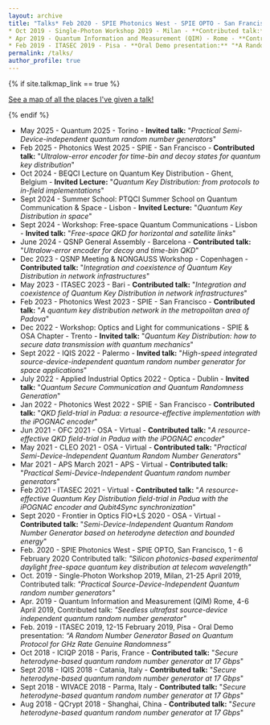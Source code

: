 ```yaml
---
layout: archive
title: "Talks* Feb 2020 - SPIE Photonics West - SPIE OPTO - San Francisco - **Contributed talk:** "*Silicon photonics-based experimental daylight free-space quantum key distribution at telecom wavelength*"
* Oct 2019 - Single-Photon Workshop 2019 - Milan - **Contributed talk:** "*Practical Source-Device-Independent Quantum random number generators*"
* Apr 2019 - Quantum Information and Measurement (QIM) - Rome - **Contributed talk:** "*Seedless ultrafast source-device independent quantum random number generator*"
* Feb 2019 - ITASEC 2019 - Pisa - **Oral Demo presentation:** "*A Random Number Generator Based on Quantum Protocol for GHz Rate Genuine Randomness*" presentations"
permalink: /talks/
author_profile: true
---
```


{% if site.talkmap_link == true %}

<p style="text-decoration:underline;"><a href="/talkmap.html">See a map of all the places I've given a talk!</a></p>

{% endif %}

<!-- {% for post in site.talks reversed %}
  {% include archive-single-talk.html %}
{% endfor %} -->

* May 2025 - Quantum 2025 - Torino - **Invited talk:** "*Practical Semi-Device-independent quantum random number generators*"
* Feb 2025 - Photonics West 2025 - SPIE - San Francisco - **Contributed talk:** "*Ultralow-error encoder for time-bin and decoy states for quantum key distribution*"
* Oct 2024 - BEQCI Lecture on Quantum Key Distribution - Ghent, Belgium - **Invited Lecture:** "*Quantum Key Distribution: from protocols to in-field implementations*"
* Sept 2024 - Summer School: PTQCI Summer School on Quantum Communication & Space - Lisbon - **Invited Lecture:** "*Quantum Key Distribution in space*"
* Sept 2024 - Workshop: Free-space Quantum Communications - Lisbon - **Invited talk:** "*Free-space QKD for horizontal and satellite links*"
* June 2024 - QSNP General Assembly - Barcelona - **Contributed talk:** "*Ultralow-error encoder for decoy and time-bin QKD*"
* Dec 2023 - QSNP Meeting & NONGAUSS Workshop - Copenhagen - **Contributed talk:** "*Integration and coexistence of Quantum Key Distribution in network infrastructures*"
* May 2023 - ITASEC 2023 - Bari - **Contributed talk:** "*Integration and coexistence of Quantum Key Distribution in network infrastructures*"
* Feb 2023 - Photonics West 2023 - SPIE - San Francisco - **Contributed talk:** "*A quantum key distribution network in the metropolitan area of Padova*"
* Dec 2022 - Workshop: Optics and Light for communications - SPIE & OSA Chapter - Trento - **Invited talk:** "*Quantum Key Distribution: how to secure data transmission with quantum mechanics*"
* Sept 2022 - IQIS 2022 - Palermo - **Invited talk:** "*High-speed integrated source-device-independent quantum random number generator for space applications*"
* July 2022 - Applied Industrial Optics 2022 - Optica - Dublin - **Invited talk:** "*Quantum Secure Communication and Quantum Randomness Generation*"
* Jan 2022 - Photonics West 2022 - SPIE - San Francisco - **Contributed talk:** "*QKD field-trial in Padua: a resource-effective implementation with the iPOGNAC encoder*"
* Jun 2021 - OFC 2021 - OSA - Virtual - **Contributed talk:** "*A resource-effective QKD field-trial in Padua with the iPOGNAC encoder*"
* May 2021 - CLEO 2021 - OSA - Virtual - **Contributed talk:** "*Practical Semi-Device-Independent Quantum Random Number Generators*"
* Mar 2021 - APS March 2021 - APS - Virtual - **Contributed talk:** "*Practical Semi-Device-Independent Quantum random number generators*"
* Feb 2021 - ITASEC 2021 - Virtual - **Contributed talk:** "*A resource-effective Quantum Key Distribution field-trial in Padua with the iPOGNAC encoder and Qubit4Sync synchronization*"
* Sept 2020 - Frontier in Optics FIO+LS 2020 - OSA - Virtual - **Contributed talk:** "*Semi-Device-Independent Quantum Random Number Generator based on heterodyne detection and bounded energy*"
* Feb. 2020 - SPIE Photonics West - SPIE OPTO, San Francisco, 1 - 6 February 2020 Contributed talk: *"Silicon photonics-based experimental daylight free-space quantum key distribution at telecom wavelength"*
* Oct. 2019 - Single-Photon Workshop 2019, Milan, 21-25 April 2019, Contributed talk: *"Practical Source-Device-Independent Quantum random number generators"*
* Apr. 2019 - Quantum Information and Measurement (QIM) Rome, 4-6 April 2019, Contributed talk: *"Seedless ultrafast source-device independent quantum random number generator"*
* Feb. 2019 - ITASEC 2019, 12-15 February 2019, Pisa - Oral Demo presentation: *“A Random Number Generator Based on Quantum Protocol for GHz Rate Genuine Randomness”*
* Oct 2018 - ICIQP 2018 - Paris, France - **Contributed talk:** "*Secure heterodyne-based quantum random number generator at 17 Gbps*"
* Sept 2018 - IQIS 2018 - Catania, Italy - **Contributed talk:** "*Secure heterodyne-based quantum random number generator at 17 Gbps*"
* Sept 2018 - WIVACE 2018 - Parma, Italy - **Contributed talk:** "*Secure heterodyne-based quantum random number generator at 17 Gbps*"
* Aug 2018 - QCrypt 2018 - Shanghai, China - **Contributed talk:** "*Secure heterodyne-based quantum random number generator at 17 Gbps*"